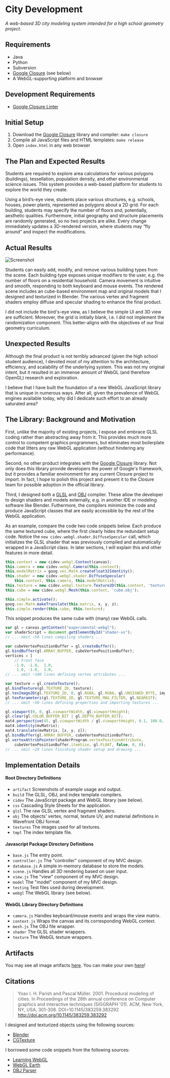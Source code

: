 City Development
================

_A web-based 3D city modeling system intended for a high school geometry
project._

Requirements
------------
* Java
* Python
* Subversion
* [Google Closure][closure] (see below)
* A WebGL-supporting platform and browser

Development Requirements
------------------------
* [Google Closure Linter](https://developers.google.com/closure/utilities/)

Initial Setup
-------------
1. Download the [Google Closure][closure] library and compiler: `make closure`
1. Compile all JavaScript files and HTML templates: `make release`
1. Open `index.html` in any web browser

The Plan and Expected Results
-----------------------------
Students are required to explore area calculations for various polygons
(buildings), tessellation, population density, and other environmental science
issues. This system provides a web-based platform for students to explore the
world they create.

Using a bird’s-eye view, students place various structures, e.g. schools,
houses, power plants, represented as polygons about a 2D grid. For each
building, students may specify the number of floors and, potentially, aesthetic
qualities. Furthermore, initial geography and structure placements are randomly
generated, so no two projects are alike. Every change immediately updates a
3D-rendered version, where students may “fly around” and inspect the
modifications.

Actual Results
--------------
![Screenshot][screenshot]

Students can easily add, modify, and remove various building types from the
scene. Each building type exposes unique modifiers to the user, e.g. the number
of floors on a residential household. Camera movement is intuitive and smooth,
responding to both keyboard and mouse events. The rendered scene includes an
cube-based environment map and original models that I designed and texturized in
Blender. The various vertex and fragment shaders employ diffuse and specular
shading to enhance the final product.

I did not include the bird's-eye view, as I believe the simple UI and 3D view
are sufficient. Moreover, the grid is initially blank, i.e. I did not implement
the randomization component. This better-aligns with the objectives of our final
geometry curriculum.

Unexpected Results
------------------
Although the final product is not terribly advanced (given the high school
student audience), I devoted most of my attention to the architecture,
efficiency, and scalability of the underlying system. This was not my original
intent, but it resulted in an immense amount of WebGL (and therefore OpenGL)
research and exploration.

I believe that I have built the foundation of a new WebGL JavaScript library
that is unique in numerous ways. After all, given the prevalence of WebGL
engines available today, why did I dedicate such effort to an already saturated
area?

The Library: Background and Motivation
--------------------------------------
First, unlike the majority of existing projects, I expose and embrace GLSL
coding rather than abstracting away from it. This provides much more control to
competent graphics programmers, but eliminates most boilerplate code that
litters any raw WebGL application (without hindering any performance).

Second, no other product integrates with the [Google Closure][closure] library.
Not only does this library provide developers the power of Google's framework,
but it provides a familiar environment for any current Closure project to
import. In fact, I hope to polish this project and present it to the Closure
team for possible adoption in the official library.

Third, I designed both a [GLSL][glsl] and [OBJ][obj] compiler. These allow the
developer to design shaders and models externally, e.g. in another IDE or
modeling software like Blender. Futhermore, the compilers minimize the code and
produce JavaScript classes that are easily accessible by the rest of the WebGL
application.

As an example, compare the code two code snippets below. Each produce the same
textured cube, where the first clearly hides the redundant setup code. Notice
the `new cidev.webgl.shader.DiffuseSpecular` call, which initializes the GLSL
shader that was previously compiled and automatically wrapped in a JavaScript
class. In later sections, I will explain this and other features in more detail.

```javascript
this.context = new cidev.webgl.Context(canvas);
this.camera = new cidev.webgl.Camera(this.context);
this.modelMatrix = goog.vec.Mat4.createFloat32Identity();
this.shader = new cidev.webgl.shader.DiffuseSpecular(
    this.context, this.camera, this.modelMatrix);
this.texture = new cidev.webgl.texture.Texture2D(this.context, 'texture.jpg');
this.cube = new cidev.webgl.Mesh(this.context, 'cube.obj');

this.simple.activate();
goog.vec.Mat4.makeTranslate(this.matrix, x, y, z);
this.simple.render(this.cube, this.texture);
```

This snippet produces the same cube with (many) raw WebGL calls.
```javascript
var gl = canvas.getContext("experimental-webgl");
var shaderScript = document.getElementById("shader-vs");
// ... omit ~50 lines compiling shaders ...

var cubeVertexPositionBuffer = gl.createBuffer();
gl.bindBuffer(gl.ARRAY_BUFFER, cubeVertexPositionBuffer);
vertices = [
    // Front face
    -1.0, -1.0,  1.0,
     1.0, -1.0,  1.0,
// ... omit ~100 lines defining vertex attributes ...

var texture = gl.createTexture();
gl.bindTexture(gl.TEXTURE_2D, texture);
gl.texImage2D(gl.TEXTURE_2D, 0, gl.RGBA, gl.RGBA, gl.UNSIGNED_BYTE, img);
gl.texParameteri(gl.TEXTURE_2D, gl.TEXTURE_MAG_FILTER, gl.NEAREST);
// ... omit ~50 lines defining properties and importing textures ...

gl.viewport(0, 0, gl.viewportWidth, gl.viewportHeight);
gl.clear(gl.COLOR_BUFFER_BIT | gl.DEPTH_BUFFER_BIT);
mat4.perspective(45, gl.viewportWidth / gl.viewportHeight, 0.1, 100.0, pMatrix);
mat4.identity(mvMatrix);
mat4.translate(mvMatrix, [x, y, z]);
gl.bindBuffer(gl.ARRAY_BUFFER, cubeVertexPositionBuffer);
gl.vertexAttribPointer(shaderProgram.vertexPositionAttribute,
    cubeVertexPositionBuffer.itemSize, gl.FLOAT, false, 0, 0);
// ... omit ~20 lines finishing shader setup and drawing ...
```

Implementation Details
----------------------

#### Root Directory Definitions ####
* `artifact` Screenshots of example usage and output.
* `build` The GLSL, OBJ, and index template compilers.
* `cidev` The JavaScript package and WebGL library (see below).
* `css` Cascading Style Sheets for the application.
* `glsl` The raw GLSL vertex and fragment shaders.
* `obj` The objects' vertex, normal, texture UV, and material definitions in
        Wavefront OBJ format.
* `textures` The images used for all textures.
* `tmpl` The index template file.

#### Javascript Package Directory Definitions ####
* `base.js` The entry point.
* `controller.js` The "controller" component of my MVC design.
* `database.js` A simple in-memory database to store the models.
* `scene.js` Handles all 3D rendering based on user input.
* `view.js` The "view" component of my MVC design.
* `model` The "model" component of my MVC design.
* `testing` Test files used during development.
* `webgl` The WebGL library (see below).

#### WebGL Library Directory Definitions ####
* `camera.js` Handles keyboard/mouse events and wraps the view matrix.
* `context.js` Wraps the canvas and its corresponding WebGL context.
* `mesh.js` The OBJ file wrapper.
* `shader` The GLSL shader wrappers.
* `texture` The WebGL texture wrappers.

Artifacts
---------
You may see all image artifacts [here][artifacts]. You can make your own
[here][utcs]!

Citations
---------
> Yoav I. H. Parish and Pascal Müller. 2001. Procedural modeling of cities. In
> Proceedings of the 28th annual conference on Computer graphics and interactive
> techniques (SIGGRAPH '01). ACM, New York, NY, USA, 301-308.
> DOI=10.1145/383259.383292 http://doi.acm.org/10.1145/383259.383292

I designed and texturized objects using the following sources:
* [Blender](http://www.blender.org/)
* [CGTexture](http://www.cgtextures.com/)

I borrowed some code snippets from the following sources:
* [Learning WebGL](https://github.com/gpjt/webgl-lessons)
* [WebGL Earth](https://github.com/webglearth/webglearth)
* [OBJ Parser](http://programminglinuxgames.blogspot.com/2010/09/parsing-wavefront-obj-file-format-using.html)

[closure]: https://developers.google.com/closure/
[screenshot]: https://raw.github.com/jtessler/city-development/master/artifact/screenshot01.png
[glsl]: https://github.com/jtessler/city-development/blob/master/build/shaders.py
[obj]: https://github.com/jtessler/city-development/blob/master/build/obj.py
[artifacts]: https://github.com/jtessler/city-development/tree/master/artifact
[utcs]: http://www.cs.utexas.edu/users/joseph/city-development/
